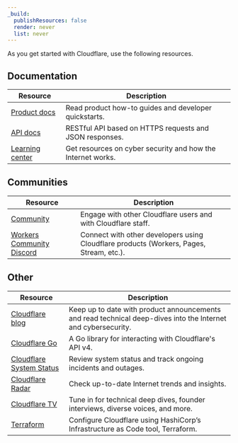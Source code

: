 ```yaml
---
_build:
  publishResources: false
  render: never
  list: never
---
```


As you get started with Cloudflare, use the following resources.

## Documentation

| Resource | Description |
| --- | --- |
| [Product docs](/) | Read product how-to guides and developer quickstarts. |
| [API docs](/api/) | RESTful API based on HTTPS requests and JSON responses. |
| [Learning center](https://www.cloudflare.com/learning/) | Get resources on cyber security and how the Internet works. |

## Communities

| Resource | Description |
| --- | --- |
| [Community](https://community.cloudflare.com) | Engage with other Cloudflare users and with Cloudflare staff. |
| [Workers Community Discord](https://discord.gg/cloudflaredev) | Connect with other developers using Cloudflare products (Workers, Pages, Stream, etc.). | 

## Other

| Resource | Description |
| --- | --- |
| [Cloudflare blog](https://blog.cloudflare.com) | Keep up to date with product announcements and read technical deep-dives into the Internet and cybersecurity. |
| [Cloudflare Go](https://github.com/cloudflare/cloudflare-go) | A Go library for interacting with Cloudflare's API v4. |
| [Cloudflare System Status](https://www.cloudflarestatus.com/) | Review system status and track ongoing incidents and outages. |
| [Cloudflare Radar](https://radar.cloudflare.com) | Check up-to-date Internet trends and insights. |
| [Cloudflare TV](https://cloudflare.tv/schedule) | Tune in for technical deep dives, founder interviews, diverse voices, and more. |
| [Terraform](https://registry.terraform.io/providers/cloudflare/cloudflare/latest/docs) | Configure Cloudflare using HashiCorp’s Infrastructure as Code tool, Terraform. |